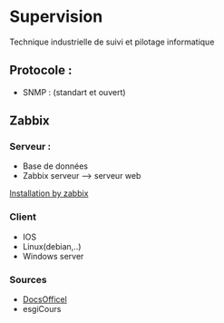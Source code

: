 # Supervision

Technique industrielle de suivi et pilotage informatique

## Protocole : 

- SNMP : (standart et ouvert)

## Zabbix

### Serveur :

- Base de données
- Zabbix serveur --> serveur web

[Installation by zabbix](https://www.zabbix.com/fr/download?zabbix=6.0&os_distribution=debian&os_version=10&components=server_frontend_agent&db=mysql&ws=apache)

### Client

- IOS
- Linux(debian,..)
- Windows server



### Sources

- [DocsOfficel](https://www.zabbix.com/documentation/current/en/)
- esgiCours
